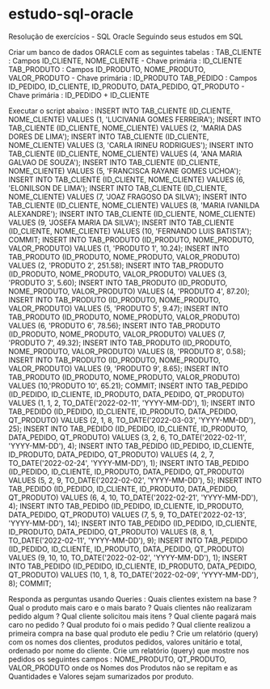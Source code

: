 # estudo-sql-oracle
Resolução de exercícios - SQL Oracle
Seguindo seus estudos em SQL

Criar um banco de dados ORACLE com as seguintes tabelas :
TAB_CLIENTE : Campos ID_CLIENTE, NOME_CLIENTE  -  Chave primária : ID_CLIENTE
TAB_PRODUTO : Campos ID_PRODUTO, NOME_PRODUTO, VALOR_PRODUTO  -  Chave primária : ID_PRODUTO
TAB_PEDIDO : Campos ID_PEDIDO, ID_CLIENTE, ID_PRODUTO, DATA_PEDIDO, QT_PRODUTO  -  Chave primária : ID_PEDIDO + ID_CLIENTE
 
Executar o script abaixo :
INSERT INTO TAB_CLIENTE (ID_CLIENTE, NOME_CLIENTE) VALUES (1, 'LUCIVANIA GOMES FERREIRA');
INSERT INTO TAB_CLIENTE (ID_CLIENTE, NOME_CLIENTE) VALUES (2, 'MARIA DAS DORES DE LIMA');
INSERT INTO TAB_CLIENTE (ID_CLIENTE, NOME_CLIENTE) VALUES (3, 'CARLA IRINEU RODRIGUES');
INSERT INTO TAB_CLIENTE (ID_CLIENTE, NOME_CLIENTE) VALUES (4, 'ANA MARIA GALVAO DE SOUZA');
INSERT INTO TAB_CLIENTE (ID_CLIENTE, NOME_CLIENTE) VALUES (5, 'FRANCISCA RAYANE GOMES UCHOA');
INSERT INTO TAB_CLIENTE (ID_CLIENTE, NOME_CLIENTE) VALUES (6, 'ELONILSON DE LIMA');
INSERT INTO TAB_CLIENTE (ID_CLIENTE, NOME_CLIENTE) VALUES (7, 'JOAZ FRAGOSO DA SILVA');
INSERT INTO TAB_CLIENTE (ID_CLIENTE, NOME_CLIENTE) VALUES (8, 'MARIA IVANILDA ALEXANDRE');
INSERT INTO TAB_CLIENTE (ID_CLIENTE, NOME_CLIENTE) VALUES (9, 'JOSEFA MARIA DA SILVA');
INSERT INTO TAB_CLIENTE (ID_CLIENTE, NOME_CLIENTE) VALUES (10, 'FERNANDO LUIS BATISTA');
COMMIT;
INSERT INTO TAB_PRODUTO (ID_PRODUTO, NOME_PRODUTO, VALOR_PRODUTO) VALUES (1, 'PRODUTO 1', 10.24);
INSERT INTO TAB_PRODUTO (ID_PRODUTO, NOME_PRODUTO, VALOR_PRODUTO) VALUES (2, 'PRODUTO 2', 251.58);
INSERT INTO TAB_PRODUTO (ID_PRODUTO, NOME_PRODUTO, VALOR_PRODUTO) VALUES (3, 'PRODUTO 3', 5.60);
INSERT INTO TAB_PRODUTO (ID_PRODUTO, NOME_PRODUTO, VALOR_PRODUTO) VALUES (4, 'PRODUTO 4', 87.20);
INSERT INTO TAB_PRODUTO (ID_PRODUTO, NOME_PRODUTO, VALOR_PRODUTO) VALUES (5, 'PRODUTO 5', 9.47);
INSERT INTO TAB_PRODUTO (ID_PRODUTO, NOME_PRODUTO, VALOR_PRODUTO) VALUES (6, 'PRODUTO 6', 78.56);
INSERT INTO TAB_PRODUTO (ID_PRODUTO, NOME_PRODUTO, VALOR_PRODUTO) VALUES (7, 'PRODUTO 7', 49.32);
INSERT INTO TAB_PRODUTO (ID_PRODUTO, NOME_PRODUTO, VALOR_PRODUTO) VALUES (8, 'PRODUTO 8', 0.58);
INSERT INTO TAB_PRODUTO (ID_PRODUTO, NOME_PRODUTO, VALOR_PRODUTO) VALUES (9, 'PRODUTO 9', 8.65);
INSERT INTO TAB_PRODUTO (ID_PRODUTO, NOME_PRODUTO, VALOR_PRODUTO) VALUES (10,'PRODUTO 10', 65.21);
COMMIT;
INSERT INTO TAB_PEDIDO (ID_PEDIDO, ID_CLIENTE, ID_PRODUTO, DATA_PEDIDO, QT_PRODUTO) VALUES (1, 1, 2, TO_DATE('2022-02-11', 'YYYY-MM-DD'), 1);
INSERT INTO TAB_PEDIDO (ID_PEDIDO, ID_CLIENTE, ID_PRODUTO, DATA_PEDIDO, QT_PRODUTO) VALUES (2, 1, 8, TO_DATE('2022-03-03', 'YYYY-MM-DD'), 25);
INSERT INTO TAB_PEDIDO (ID_PEDIDO, ID_CLIENTE, ID_PRODUTO, DATA_PEDIDO, QT_PRODUTO) VALUES (3, 2, 6, TO_DATE('2022-02-11', 'YYYY-MM-DD'), 4);
INSERT INTO TAB_PEDIDO (ID_PEDIDO, ID_CLIENTE, ID_PRODUTO, DATA_PEDIDO, QT_PRODUTO) VALUES (4, 2, 7, TO_DATE('2022-02-24', 'YYYY-MM-DD'), 1);
INSERT INTO TAB_PEDIDO (ID_PEDIDO, ID_CLIENTE, ID_PRODUTO, DATA_PEDIDO, QT_PRODUTO) VALUES (5, 2, 9, TO_DATE('2022-02-02', 'YYYY-MM-DD'), 5);
INSERT INTO TAB_PEDIDO (ID_PEDIDO, ID_CLIENTE, ID_PRODUTO, DATA_PEDIDO, QT_PRODUTO) VALUES (6, 4, 10, TO_DATE('2022-02-21', 'YYYY-MM-DD'), 4);
INSERT INTO TAB_PEDIDO (ID_PEDIDO, ID_CLIENTE, ID_PRODUTO, DATA_PEDIDO, QT_PRODUTO) VALUES (7, 5, 9, TO_DATE('2022-02-13', 'YYYY-MM-DD'), 14);
INSERT INTO TAB_PEDIDO (ID_PEDIDO, ID_CLIENTE, ID_PRODUTO, DATA_PEDIDO, QT_PRODUTO) VALUES (8, 8, 1, TO_DATE('2022-02-11', 'YYYY-MM-DD'), 9);
INSERT INTO TAB_PEDIDO (ID_PEDIDO, ID_CLIENTE, ID_PRODUTO, DATA_PEDIDO, QT_PRODUTO) VALUES (9, 10, 10, TO_DATE('2022-02-02', 'YYYY-MM-DD'), 1);
INSERT INTO TAB_PEDIDO (ID_PEDIDO, ID_CLIENTE, ID_PRODUTO, DATA_PEDIDO, QT_PRODUTO) VALUES (10, 1, 8, TO_DATE('2022-02-09', 'YYYY-MM-DD'), 8);
COMMIT;
 
Responda as perguntas usando Queries :
Quais clientes existem na base ?
Qual o produto mais caro e o mais barato ?
Quais clientes não realizaram pedido algum ?
Qual cliente solicitou mais itens ?
Qual cliente pagará mais caro no pedido ?
Qual produto foi o mais pedido ?
Qual cliente realizou a primeira compra na base qual produto ele pediu ?
Crie um relatório (query) com os nomes dos clientes, produtos pedidos, valores unitário e total, ordenado por nome do cliente.
Crie um relatório (query) que mostre nos pedidos os seguintes campos : NOME_PRODUTO, QT_PRODUTO, VALOR_PRODUTO onde os Nomes dos Produtos não se repitam e as Quantidades e Valores sejam sumarizados por produto.



